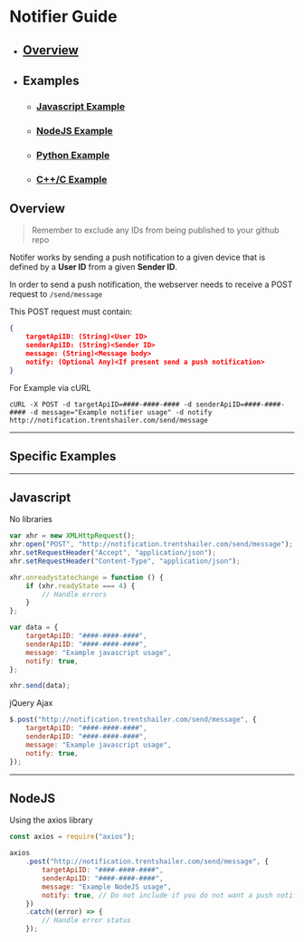 # Notifier Guide

-   ## [Overview](#Overview)

-   ## Examples

    -   ### [Javascript Example](#Javascript)

    -   ### [NodeJS Example](#NodeJS)

    -   ### [Python Example](#Python)

    -   ### [C++/C Example](#C++/C)

## Overview

> Remember to exclude any IDs from being published to your github repo

Notifer works by sending a push notification to a given device that is defined by a **User ID** from a given **Sender ID**.

In order to send a push notification, the webserver needs to receive a POST request to `/send/message`

This POST request must contain:

```json
{
	targetApiID: (String)<User ID>
	senderApiID: (String)<Sender ID>
	message: (String)<Message body>
	notify: (Optional Any)<If present send a push notification>
}
```

For Example via cURL

```shell
cURL -X POST -d targetApiID=####-####-#### -d senderApiID=####-####-#### -d message="Example notifier usage" -d notify http://notification.trentshailer.com/send/message
```

---

## Specific Examples

---

## Javascript

No libraries

```javascript
var xhr = new XMLHttpRequest();
xhr.open("POST", "http://notification.trentshailer.com/send/message");
xhr.setRequestHeader("Accept", "application/json");
xhr.setRequestHeader("Content-Type", "application/json");

xhr.onreadystatechange = function () {
	if (xhr.readyState === 4) {
		// Handle errors
	}
};

var data = {
	targetApiID: "####-####-####",
	senderApiID: "####-####-####",
	message: "Example javascript usage",
	notify: true,
};

xhr.send(data);
```

jQuery Ajax

```javascript
$.post("http://notification.trentshailer.com/send/message", {
	targetApiID: "####-####-####",
	senderApiID: "####-####-####",
	message: "Example javascript usage",
	notify: true,
});
```

---

## NodeJS

Using the axios library

```javascript
const axios = require("axios");

axios
	.post("http://notification.trentshailer.com/send/message", {
		targetApiID: "####-####-####",
		senderApiID: "####-####-####",
		message: "Example NodeJS usage",
		notify: true, // Do not include if you do not want a push notification
	})
	.catch((error) => {
		// Handle error status
	});
```

